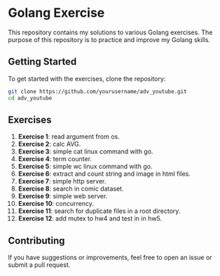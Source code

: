 # Golang Exercise

This repository contains my solutions to various Golang exercises. The purpose of this repository is to practice and improve my Golang skills.

## Getting Started

To get started with the exercises, clone the repository:

```sh
git clone https://github.com/yourusername/adv_youtube.git
cd adv_youtube
```

## Exercises

1. **Exercise 1**: read argument from os.
2. **Exercise 2**: calc AVG.
3. **Exercise 3**: simple cat linux command with go.
4. **Exercise 4**: term counter.
5. **Exercise 5**: simple wc linux command with go.
6. **Exercise 6**: extract and count string and image in html files.
7. **Exercise 7**: simple http server.
8. **Exercise 8**: search in comic dataset.
9. **Exercise 9**: simple web server.
10. **Exercise 10**: concurrency.
11. **Exercise 11**: search for duplicate files in a root directory.
12. **Exercise 12**: add mutex to hw4 and test in in hw5.

## Contributing

If you have suggestions or improvements, feel free to open an issue or submit a pull request.
